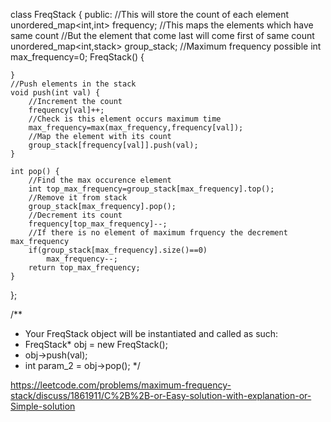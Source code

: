 class FreqStack {
public:
    //This will store the count of each element
    unordered_map<int,int> frequency;
    //This maps the elements which have same count
    //But the element that come last will come first of same count
    unordered_map<int,stack<int>> group_stack;
    //Maximum frequency possible
    int max_frequency=0;
    FreqStack() {
        
    }
    //Push elements in the stack
    void push(int val) {
        //Increment the count
        frequency[val]++;
        //Check is this element occurs maximum time
        max_frequency=max(max_frequency,frequency[val]);
        //Map the element with its count
        group_stack[frequency[val]].push(val);
    }
    
    int pop() {
        //Find the max occurence element
        int top_max_frequency=group_stack[max_frequency].top();
        //Remove it from stack
        group_stack[max_frequency].pop();
        //Decrement its count
        frequency[top_max_frequency]--;
        //If there is no element of maximum frquency the decrement max_frequency
        if(group_stack[max_frequency].size()==0)
            max_frequency--;
        return top_max_frequency;
    }
};

/**
 * Your FreqStack object will be instantiated and called as such:
 * FreqStack* obj = new FreqStack();
 * obj->push(val);
 * int param_2 = obj->pop();
 */
  
  
  
  
  
  
  https://leetcode.com/problems/maximum-frequency-stack/discuss/1861911/C%2B%2B-or-Easy-solution-with-explanation-or-Simple-solution
